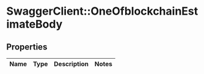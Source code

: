 # SwaggerClient::OneOfblockchainEstimateBody

## Properties
Name | Type | Description | Notes
------------ | ------------- | ------------- | -------------

